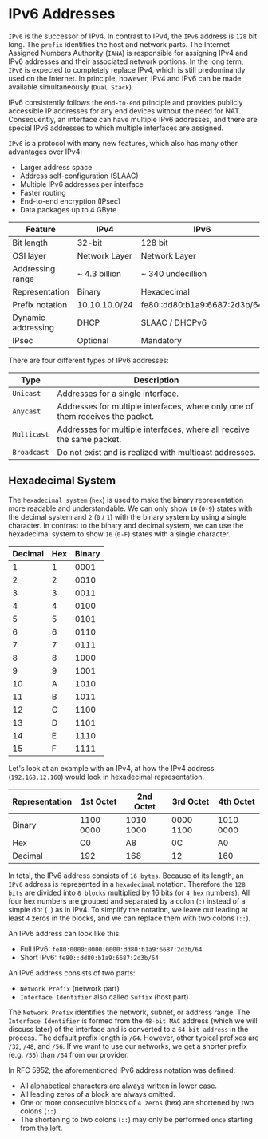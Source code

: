 # IPv6 Addresses

`IPv6` is the successor of IPv4. In contrast to IPv4, the `IPv6` address is `128` bit long. The `prefix` identifies the host and network parts. The Internet Assigned Numbers Authority (`IANA`) is responsible for assigning IPv4 and IPv6 addresses and their associated network portions. In the long term, `IPv6` is expected to completely replace IPv4, which is still predominantly used on the Internet. In principle, however, IPv4 and IPv6 can be made available simultaneously (`Dual Stack`).

IPv6 consistently follows the `end-to-end` principle and provides publicly accessible IP addresses for any end devices without the need for NAT. Consequently, an interface can have multiple IPv6 addresses, and there are special IPv6 addresses to which multiple interfaces are assigned.

`IPv6` is a protocol with many new features, which also has many other advantages over IPv4:

- Larger address space
- Address self-configuration (SLAAC)
- Multiple IPv6 addresses per interface
- Faster routing
- End-to-end encryption (IPsec)
- Data packages up to 4 GByte

| **Feature**        | **IPv4**      | **IPv6**                     |
| ------------------ | ------------- | ---------------------------- |
| Bit length         | 32-bit        | 128 bit                      |
| OSI layer          | Network Layer | Network Layer                |
| Addressing range   | ~ 4.3 billion | ~ 340 undecillion            |
| Representation     | Binary        | Hexadecimal                  |
| Prefix notation    | 10.10.10.0/24 | fe80::dd80:b1a9:6687:2d3b/64 |
| Dynamic addressing | DHCP          | SLAAC / DHCPv6               |
| IPsec              | Optional      | Mandatory                    |

There are four different types of IPv6 addresses:

| **Type**    | **Description**                                                                |
| ----------- | ------------------------------------------------------------------------------ |
| `Unicast`   | Addresses for a single interface.                                              |
| `Anycast`   | Addresses for multiple interfaces, where only one of them receives the packet. |
| `Multicast` | Addresses for multiple interfaces, where all receive the same packet.          |
| `Broadcast` | Do not exist and is realized with multicast addresses.                         |

## Hexadecimal System

The `hexadecimal system` (`hex`) is used to make the binary representation more readable and understandable. We can only show `10` (`0-9`) states with the decimal system and `2` (`0` / `1`) with the binary system by using a single character. In contrast to the binary and decimal system, we can use the hexadecimal system to show `16` (`0-F`) states with a single character.

| **Decimal** | **Hex** | **Binary** |
| ----------- | ------- | ---------- |
| 1           | 1       | 0001       |
| 2           | 2       | 0010       |
| 3           | 3       | 0011       |
| 4           | 4       | 0100       |
| 5           | 5       | 0101       |
| 6           | 6       | 0110       |
| 7           | 7       | 0111       |
| 8           | 8       | 1000       |
| 9           | 9       | 1001       |
| 10          | A       | 1010       |
| 11          | B       | 1011       |
| 12          | C       | 1100       |
| 13          | D       | 1101       |
| 14          | E       | 1110       |
| 15          | F       | 1111       |

Let's look at an example with an IPv4, at how the IPv4 address (`192.168.12.160`) would look in hexadecimal representation.

| **Representation** | **1st Octet** | **2nd Octet** | **3rd Octet** | **4th Octet** |
| ------------------ | ------------- | ------------- | ------------- | ------------- |
| Binary             | 1100 0000     | 1010 1000     | 0000 1100     | 1010 0000     |
| Hex                | C0            | A8            | 0C            | A0            |
| Decimal            | 192           | 168           | 12            | 160           |

In total, the IPv6 address consists of `16 bytes`. Because of its length, an `IPv6` address is represented in a `hexadecimal` notation. Therefore the `128 bits` are divided into `8 blocks` multiplied by 16 bits (or `4 hex` numbers). All four hex numbers are grouped and separated by a colon (`:`) instead of a simple dot (`.`) as in IPv4. To simplify the notation, we leave out leading at least `4` zeros in the blocks, and we can replace them with two colons (`::`).

An IPv6 address can look like this:

- Full IPv6: `fe80:0000:0000:0000:dd80:b1a9:6687:2d3b/64`
- Short IPv6: `fe80::dd80:b1a9:6687:2d3b/64`

An IPv6 address consists of two parts:

- `Network Prefix` (network part)
- `Interface Identifier` also called `Suffix` (host part)

The `Network Prefix` identifies the network, subnet, or address range. The `Interface Identifier` is formed from the `48-bit MAC` address (which we will discuss later) of the interface and is converted to a `64-bit address` in the process. The default prefix length is `/64`. However, other typical prefixes are `/32`, `/48`, and `/56`. If we want to use our networks, we get a shorter prefix (e.g. `/56`) than `/64` from our provider.

In RFC 5952, the aforementioned IPv6 address notation was defined:

- All alphabetical characters are always written in lower case.
- All leading zeros of a block are always omitted.
- One or more consecutive blocks of `4 zeros` (hex) are shortened by two colons (`::`).
- The shortening to two colons (`::`) may only be performed `once` starting from the left.
